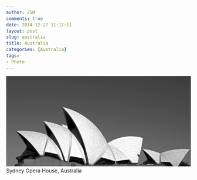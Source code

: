 ```yaml
---
author: ZSM
comments: true
date: 2014-12-27 11:17:11
layout: post
slug: australia
title: Australia
categories: [Australia]
tags:
- Photo
---
```

![Australia](/public/thumb/aus5.jpg)
Sydney Opera House, Australia 